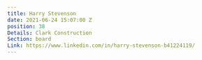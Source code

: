```yaml
---
title: Harry Stevenson
date: 2021-06-24 15:07:00 Z
position: 38
Details: Clark Construction
Section: board
Link: https://www.linkedin.com/in/harry-stevenson-b41224119/
---
```


